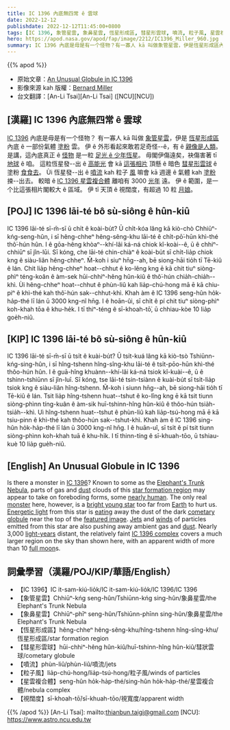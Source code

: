```yaml
---
title: IC 1396 內底無四常 ê 雲球
date: 2022-12-12
publishdate: 2022-12-12T11:45:00+0800
tags: [IC 1396, 象管星雲, 象鼻星雲, 恆星形成區, 彗星形雲球, 噴流, 粒子風, 星雲複合體, 視闊度]
hero: https://apod.nasa.gov/apod/fap/image/2212/IC1396_Miller_960.jpg
summary: IC 1396 內底是毋是有一个怪物？有一寡人 kā 叫做象管星雲，伊是恆星形成區內底 ê 一部份氣體 kah 塗粉雲。
---
```


{{% apod %}}

- 原始文章：[An Unusual Globule in IC 1396](https://apod.nasa.gov/apod/ap221212.html)
- 影像來源 kah 版權：[Bernard Miller](http://www.azstarman.net/About.htm)
- 台文翻譯：[An-Li Tsai][An-Li Tsai] ([NCU][NCU])

## [漢羅] IC 1396 內底無四常 ê 雲球
[IC 1396][IC 1396] 內底是毋是有一个怪物？
有一寡人 kā 叫做 [象管星雲][Elephant's Trunk Nebula]，伊是 [恆星形成區][star formation region] 內底 ê 一部份氣體 [塗粉][dust 1] 雲。
伊 ê 外形看起來敢若足奇怪--ê，有 ê [親像是人類][nearly human]。
是講，這內底真正 ê [怪物][monster] 是一粒 [足光 ê 少年恆星][bright young star]。
毋閣伊傷遠矣，袂傷害著 tī [地球][Earth] ê 咱。
這粒恆星發--出 ê [高能光][Energetic light] 會 kā [這張相片][featured image] 頂懸 ê 暗色 [彗星形雲球][cometary globule] ê 塗粉 [食食去][eating]。
Ùi 恆星發--出 ê [噴流][Jets] kah 粒子 [風][winds] 嘛會 kā 週邊 ê 氣體 kah [塗粉][dust 2] 捒--出去。
較暗 ê [IC 1396 星雲複合體][IC 1396 complex t] 離咱有 3000 [光年][light-years] 遠。
伊 ê 範圍，是一个比這張相片閣較大 ê 區域。
伊 tī 天頂 ê 視闊度，有超過 10 粒 [月娘][full moon]。


## [POJ] IC 1396 lāi-té bô sù-siông ê hûn-kiû
IC 1396 lāi-té sī-m̄-sī ū chi̍t ê koài-bu̍t?
Ū chi̍t-kóa lâng kā kiò-chò Chhiūⁿ-kńg-seng-hûn, i sī hêng-chheⁿ hêng-sêng-khu lāi-té ê chi̍t-pō͘-hūn khì-thé thô͘-hún hûn.
I ê gōa-hêng khòaⁿ--khí-lâi ká-ná chiok kî-koài--ê, ū ê chhiⁿ-chhiūⁿ sī jîn-lūi.
Sī kóng, che lāi-té chin-chiàⁿ ê koài-bu̍t sī chi̍t-lia̍p chiok kng ê siàu-liân hêng-chheⁿ.
M̄-koh i siuⁿ hn̄g--ah, bē siong-hāi tio̍h tī Tē-kiû ê lán.
Chit lia̍p hêng-chheⁿ hoat--chhut ê ko-lêng kng ē kā chit tiuⁿ siòng-phìⁿ téng-koân ê àm-sek hūi-chhiⁿ-hêng hûn-kiû ê thô͘-hún chia̍h-chia̍h--khì.
Ùi hêng-chheⁿ hoat--chhut ê phùn-liû kah lia̍p-chú-hong mā ē kā chiu-piⁿ ê khì-thé kah thô͘-hún sak--chhut-khì.
Khah àm ê IC 1396 seng-hûn ho̍k-ha̍p-thé lī lán ū 3000 kng-nî hn̄g.
I ê hoān-ûi, sī chi̍t ê pí chit tiuⁿ siòng-phìⁿ koh-khah tōa ê khu-he̍k.
I tī thiⁿ-téng ê sī-khoah-tō͘, ū chhiau-kòe 10 lia̍p goe̍h-niû.


## [KIP] IC 1396 lāi-té bô sù-siông ê hûn-kiû
IC 1396 lāi-té sī-m̄-sī ū tsi̍t ê kuài-bu̍t?
Ū tsi̍t-kuá lâng kā kiò-tsò Tshiūnn-kńg-sing-hûn, i sī hîng-tshenn hîng-sîng-khu lāi-té ê tsi̍t-pōo-hūn khì-thé thôo-hún hûn.
I ê guā-hîng khuànn--khí-lâi ká-ná tsiok kî-kuài--ê, ū ê tshinn-tshiūnn sī jîn-luī.
Sī kóng, tse lāi-té tsin-tsiànn ê kuài-bu̍t sī tsi̍t-lia̍p tsiok kng ê siàu-liân hîng-tshenn.
M̄-koh i siunn hn̄g--ah, bē siong-hāi tio̍h tī Tē-kiû ê lán.
Tsit lia̍p hîng-tshenn huat--tshut ê ko-lîng kng ē kā tsit tiunn siòng-phìnn tíng-kuân ê àm-sik huī-tshinn-hîng hûn-kiû ê thôo-hún tsia̍h-tsia̍h--khì.
Uì hîng-tshenn huat--tshut ê phùn-liû kah lia̍p-tsú-hong mā ē kā tsiu-pinn ê khì-thé kah thôo-hún sak--tshut-khì.
Khah àm ê IC 1396 sing-hûn ho̍k-ha̍p-thé lī lán ū 3000 kng-nî hn̄g.
I ê huān-uî, sī tsi̍t ê pí tsit tiunn siòng-phìnn koh-khah tuā ê khu-hi̍k.
I tī thinn-tíng ê sī-khuah-tōo, ū tshiau-kuè 10 lia̍p gue̍h-niû.

## [English] An Unusual Globule in IC 1396
Is there a monster in [IC 1396][IC 1396]?
Known to some as the [Elephant's Trunk Nebula][Elephant's Trunk Nebula], parts of gas and [dust][dust 1] clouds of this [star formation region][star formation region] may appear to take on foreboding forms, some [nearly human][nearly human].
The only real [monster][monster] here, however, is a [bright young star][bright young star] too far from [Earth][Earth] to hurt us.
[Energetic light][Energetic light] from this star is [eating][eating] away the dust of the dark [cometary globule][cometary globule] near the top of the [featured image][featured image].
[Jets][Jets] and [winds][winds] of particles emitted from this star are also pushing away ambient gas and [dust][dust 2].
Nearly 3,000 [light-years][light-years] distant, the relatively faint [IC 1396 complex][IC 1396 complex e] covers a much larger region on the sky than shown here, with an apparent width of more than 10 [full moon][full moon]s.
       
## 詞彙學習（漢羅/POJ/KIP/華語/English）
- 【IC 1396】IC it-sam-kiú-lio̍k/IC it-sam-kiú-lio̍k/IC 1396/IC 1396
- 【象管星雲】Chhiūⁿ-kńg seng-hûn/Tshiūnn-kńg sing-hûn/象鼻星雲/the Elephant's Trunk Nebula
- 【象鼻星雲】Chhiūⁿ-phīⁿ seng-hûn/Tshiūnn-phīnn sing-hûn/象鼻星雲/the Elephant's Trunk Nebula
- 【恆星形成區】hêng-chheⁿ hêng-sêng-khu/hîng-tshenn hîng-sîng-khu/恆星形成區/star formation region
- 【彗星形雲球】hūi-chhiⁿ-hêng hûn-kiû/huī-tshinn-hîng hûn-kiû/彗狀雲球/cometary globule
- 【噴流】phùn-liû/phùn-liû/噴流/jets
- 【粒子風】lia̍p-chú-hong/lia̍p-tsú-hong/粒子風/winds of particles
- 【星雲複合體】seng-hûn ho̍k-ha̍p-thé/sing-hûn ho̍k-ha̍p-thé/星雲複合體/nebula complex
- 【視闊度】sī-khoah-tō͘/sī-khuah-tōo/視寬度/apparent width 


{{% /apod %}}
[An-Li Tsai]: mailto:thianbun.taigi@gmail.com
[NCU]: https://www.astro.ncu.edu.tw

[copyright]: https://apod.nasa.gov/apod/fap/lib/about_apod.html#srapply
[License]: https://creativecommons.org/licenses/by/2.0/

[IC 1396]:https://apod.nasa.gov/apod/ap120805.html
[Elephant's Trunk Nebula]:https://en.wikipedia.org/wiki/Elephant's_Trunk_nebula
[dust 1]:https://apod.nasa.gov/apod/ap030706.html
[star formation region]:https://apod.nasa.gov/apod/ap120722.html
[nearly human]:https://en.wikipedia.org/wiki/The_Cyclops_(Redon)
[monster]:http://www.strangescience.net/stmons.htm
[bright young star]:https://ui.adsabs.harvard.edu/abs/1996ApJ...463L.105M/abstract
[Earth]:https://solarsystem.nasa.gov/planets/earth/in-depth/
[Energetic light]:https://science.nasa.gov/ems/10_ultravioletwaves
[eating]:https://www.aspca.org/sites/default/files/cat-care_cat-nutrition-tips_kitten_body1_right.jpg
[cometary globule]:https://apod.nasa.gov/apod/ap131012.html
[featured image]:http://www.azstarman.net/CDK/IC1396_LRGB.htm
[Jets]:https://apod.nasa.gov/apod/ap201222.html
[winds]:https://apod.nasa.gov/apod/ap160522.html
[dust 2]:https://astronomy.swin.edu.au/cosmos/d/Dust+Grain
[light-years]:http://starchild.gsfc.nasa.gov/docs/StarChild/questions/question19.html
[IC 1396 complex e]:https://apod.nasa.gov/apod/ap210723.html
[IC 1396 complex t]:https://apod.tw/daily/20210723.html
[full moon]:https://apod.nasa.gov/apod/ap990419.html

